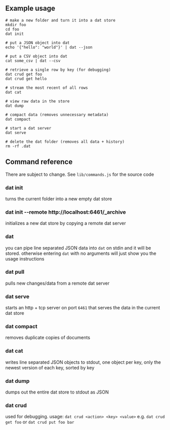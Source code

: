 ## Example usage

```
# make a new folder and turn it into a dat store
mkdir foo
cd foo
dat init

# put a JSON object into dat
echo '{"hello": "world"}' | dat --json

# put a CSV object into dat
cat some_csv | dat --csv

# retrieve a single row by key (for debugging)
dat crud get foo
dat crud get hello

# stream the most recent of all rows
dat cat

# view raw data in the store
dat dump

# compact data (removes unnecessary metadata)
dat compact

# start a dat server
dat serve

# delete the dat folder (removes all data + history)
rm -rf .dat
```

## Command reference

There are subject to change. See `lib/commands.js` for the source code

### dat init

turns the current folder into a new empty dat store

### dat init --remote http://localhost:6461/_archive

initializes a new dat store by copying a remote dat server

### dat

you can pipe line separated JSON data into `dat` on stdin and it will be stored. otherwise entering `dat` with no arguments will just show you the usage instructions

### dat pull

pulls new changes/data from a remote dat server

### dat serve

starts an http + tcp server on port `6461` that serves the data in the current dat store

### dat compact

removes duplicate copies of documents

### dat cat

writes line separated JSON objects to stdout, one object per key, only the newest version of each key, sorted by key

### dat dump

dumps out the entire dat store to stdout as JSON

### dat crud

used for debugging. usage: `dat crud <action> <key> <value>` e.g. `dat crud get foo` or `dat crud put foo bar`
